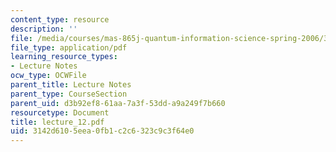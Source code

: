 ```yaml
---
content_type: resource
description: ''
file: /media/courses/mas-865j-quantum-information-science-spring-2006/3142d6105eea0fb1c2c6323c9c3f64e0_lecture_12.pdf
file_type: application/pdf
learning_resource_types:
- Lecture Notes
ocw_type: OCWFile
parent_title: Lecture Notes
parent_type: CourseSection
parent_uid: d3b92ef8-61aa-7a3f-53dd-a9a249f7b660
resourcetype: Document
title: lecture_12.pdf
uid: 3142d610-5eea-0fb1-c2c6-323c9c3f64e0
---
```

